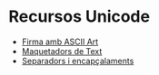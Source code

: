 # Recursos Unicode

* [Firma amb ASCII Art](./firma.md)
* [Maquetadors de Text](./text.md)
* [Separadors i encapçalaments](./separadors.md)
